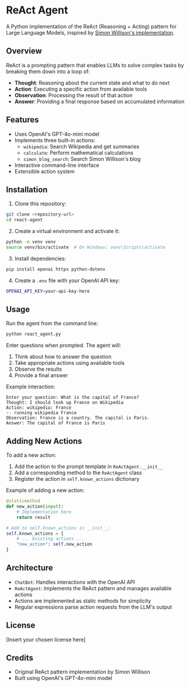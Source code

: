 # ReAct Agent

A Python implementation of the ReAct (Reasoning + Acting) pattern for Large Language Models, inspired by [Simon Willison's implementation](https://til.simonwillison.net/llms/python-react-pattern).

## Overview

ReAct is a prompting pattern that enables LLMs to solve complex tasks by breaking them down into a loop of:
- **Thought**: Reasoning about the current state and what to do next
- **Action**: Executing a specific action from available tools
- **Observation**: Processing the result of that action
- **Answer**: Providing a final response based on accumulated information

## Features

- Uses OpenAI's GPT-4o-mini model
- Implements three built-in actions:
  - `wikipedia`: Search Wikipedia and get summaries
  - `calculate`: Perform mathematical calculations
  - `simon_blog_search`: Search Simon Willison's blog
- Interactive command-line interface
- Extensible action system

## Installation

1. Clone this repository:
```bash
git clone <repository-url>
cd react-agent
```

2. Create a virtual environment and activate it:
```bash
python -m venv venv
source venv/bin/activate  # On Windows: venv\Scripts\activate
```

3. Install dependencies:
```bash
pip install openai httpx python-dotenv
```

4. Create a `.env` file with your OpenAI API key:
```bash
OPENAI_API_KEY=your-api-key-here
```

## Usage

Run the agent from the command line:
```bash
python react_agent.py
```

Enter questions when prompted. The agent will:
1. Think about how to answer the question
2. Take appropriate actions using available tools
3. Observe the results
4. Provide a final answer

Example interaction:
```
Enter your question: What is the capital of France?
Thought: I should look up France on Wikipedia
Action: wikipedia: France
-- running wikipedia France
Observation: France is a country. The capital is Paris.
Answer: The capital of France is Paris
```

## Adding New Actions

To add a new action:

1. Add the action to the prompt template in `ReActAgent.__init__`
2. Add a corresponding method to the `ReActAgent` class
3. Register the action in `self.known_actions` dictionary

Example of adding a new action:
```python
@staticmethod
def new_action(input):
    # Implementation here
    return result

# Add to self.known_actions in __init__:
self.known_actions = {
    # ... existing actions ...
    "new_action": self.new_action
}
```

## Architecture

- `ChatBot`: Handles interactions with the OpenAI API
- `ReActAgent`: Implements the ReAct pattern and manages available actions
- Actions are implemented as static methods for simplicity
- Regular expressions parse action requests from the LLM's output

## License

[Insert your chosen license here]

## Credits

- Original ReAct pattern implementation by Simon Willison
- Built using OpenAI's GPT-4o-mini model
```


```